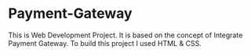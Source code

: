 # Payment-Gateway
This is Web Development Project. It is based on the concept of Integrate Payment Gateway. To build this project I used HTML &amp; CSS.

